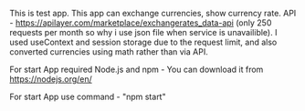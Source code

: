 This is test app. This app can exchange currencies, show currency rate.
API - https://apilayer.com/marketplace/exchangerates_data-api (only 250 requests per month so why i use json file when service is unavailible).
I used useContext and session storage due to the request limit, and also converted currencies using math rather than via API.

For start App required Node.js and npm - You can download it from https://nodejs.org/en/

For start App use command - "npm start"
